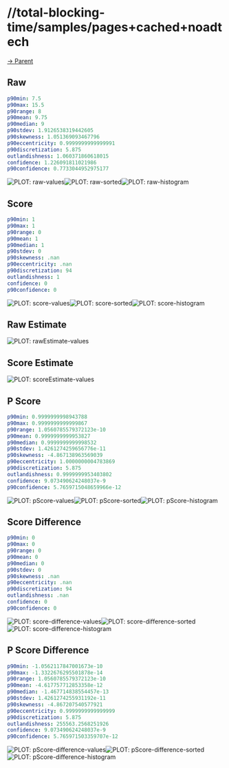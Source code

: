 
# //total-blocking-time/samples/pages+cached+noadtech

[→ Parent](../..)


## Raw


```yaml
p90min: 7.5
p90max: 15.5
p90range: 8
p90mean: 9.75
p90median: 9
p90stdev: 1.9126538319442605
p90skewness: 1.051369093467796
p90eccentricity: 0.9999999999999991
p90discretization: 5.875
outlandishness: 1.060371860618015
confidence: 1.226091811021986
p90confidence: 0.7733044952975177

```

![PLOT: raw-values](./raw/values.svg)![PLOT: raw-sorted](./raw/sorted.svg)![PLOT: raw-histogram](./raw/histogram.svg)
## Score


```yaml
p90min: 1
p90max: 1
p90range: 0
p90mean: 1
p90median: 1
p90stdev: 0
p90skewness: .nan
p90eccentricity: .nan
p90discretization: 94
outlandishness: 1
confidence: 0
p90confidence: 0

```

![PLOT: score-values](./score/values.svg)![PLOT: score-sorted](./score/sorted.svg)![PLOT: score-histogram](./score/histogram.svg)
## Raw Estimate

![PLOT: rawEstimate-values](./rawEstimate/values.svg)
## Score Estimate

![PLOT: scoreEstimate-values](./scoreEstimate/values.svg)
## P Score


```yaml
p90min: 0.9999999998943788
p90max: 0.9999999999999867
p90range: 1.0560785579372123e-10
p90mean: 0.9999999999953827
p90median: 0.9999999999998532
p90stdev: 1.4261274259656776e-11
p90skewness: -4.867138963569039
p90eccentricity: 1.0000000004783869
p90discretization: 5.875
outlandishness: 0.9999999953403802
confidence: 9.073490624248037e-9
p90confidence: 5.7659715048659966e-12

```

![PLOT: pScore-values](./pScore/values.svg)![PLOT: pScore-sorted](./pScore/sorted.svg)![PLOT: pScore-histogram](./pScore/histogram.svg)
## Score Difference


```yaml
p90min: 0
p90max: 0
p90range: 0
p90mean: 0
p90median: 0
p90stdev: 0
p90skewness: .nan
p90eccentricity: .nan
p90discretization: 94
outlandishness: .nan
confidence: 0
p90confidence: 0

```

![PLOT: score-difference-values](./score-difference/values.svg)![PLOT: score-difference-sorted](./score-difference/sorted.svg)![PLOT: score-difference-histogram](./score-difference/histogram.svg)
## P Score Difference


```yaml
p90min: -1.0562117847001673e-10
p90max: -1.3322676295501878e-14
p90range: 1.0560785579372123e-10
p90mean: -4.617757712853358e-12
p90median: -1.467714838554457e-13
p90stdev: 1.4261274255931192e-11
p90skewness: -4.867207540577921
p90eccentricity: 0.9999999999999999
p90discretization: 5.875
outlandishness: 255563.2568251926
confidence: 9.073490624248037e-9
p90confidence: 5.765971503359707e-12

```

![PLOT: pScore-difference-values](./pScore-difference/values.svg)![PLOT: pScore-difference-sorted](./pScore-difference/sorted.svg)![PLOT: pScore-difference-histogram](./pScore-difference/histogram.svg)